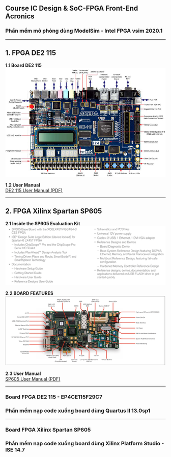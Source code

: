 ## Course IC Design & SoC-FPGA Front-End Acronics

### Phần mềm mô phỏng dùng ModelSim - Intel FPGA vsim 2020.1

---

## 1. FPGA DE2 115

**1.1 Board DE2 115**  
![Board DE2 115](Hardware_UserGuide/DE2%20115/terasic_de2-115_08.jpg)

**1.2 User Manual**  
[DE2 115 User Manual (PDF)](Hardware_UserGuide/DE2%20115/DE2_115_User_manual.pdf)

---

## 2. FPGA Xilinx Spartan SP605

**2.1 Inside the SP605 Evaluation Kit**  
![SP605 Evaluation Kit](Hardware_UserGuide/SP605%20Spartan6/SP605_Spartan6.jpg)

**2.2 BOARD FEATURES**  
![SP605 Evaluation Kit Features](Hardware_UserGuide/SP605%20Spartan6/SP605%20Evaluation%20Kit%20Features.jpg)

**2.3 User Manual**  
[SP605 User Manual (PDF)](Hardware_UserGuide/SP605%20Spartan6/SP605_ug526.pdf)

---

### Board FPGA DE2 115 - EP4CE115F29C7
### Phần mềm nạp code xuống board dùng Quartus II 13.0sp1

---

### Board FPGA Xilinx Spartan SP605
### Phần mềm nạp code xuống board dùng Xilinx Platform Studio - ISE 14.7